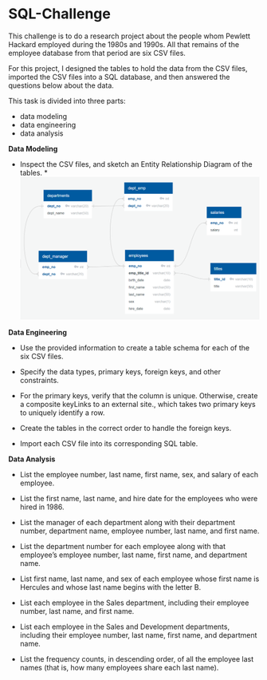 # SQL-Challenge

This challenge is to do a research project about the people whom Pewlett Hackard employed during the 1980s and 1990s. All that remains of the employee database from that period are six CSV files.

For this project, I designed the tables to hold the data from the CSV files, imported the CSV files into a SQL database, and then answered the questions below about the data.

This task is divided into three parts: 
* data modeling 
* data engineering
* data analysis

**Data Modeling** 
* Inspect the CSV files, and sketch an Entity Relationship Diagram of the tables. 
*![Entity Relationship Diagram - Pewlett Hackard](<ERD Pewlett Hackard .png>)

**Data Engineering**
* Use the provided information to create a table schema for each of the six CSV files. 

* Specify the data types, primary keys, foreign keys, and other constraints.

* For the primary keys, verify that the column is unique. Otherwise, create a composite keyLinks to an external site., which takes two primary keys to uniquely identify a row.

* Create the tables in the correct order to handle the foreign keys.

* Import each CSV file into its corresponding SQL table.

**Data Analysis**
* List the employee number, last name, first name, sex, and salary of each employee.

* List the first name, last name, and hire date for the employees who were hired in 1986.

* List the manager of each department along with their department number, department name, employee number, last name, and first name.

* List the department number for each employee along with that employee’s employee number, last name, first name, and department name.

* List first name, last name, and sex of each employee whose first name is Hercules and whose last name begins with the letter B.

* List each employee in the Sales department, including their employee number, last name, and first name.

* List each employee in the Sales and Development departments, including their employee number, last name, first name, and department name.

* List the frequency counts, in descending order, of all the employee last names (that is, how many employees share each last name).